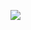 ![](https://raw.githubusercontent.com/LIMON100/Introduction_To_Deep_Learning-Coursera/master/232.PNG)
